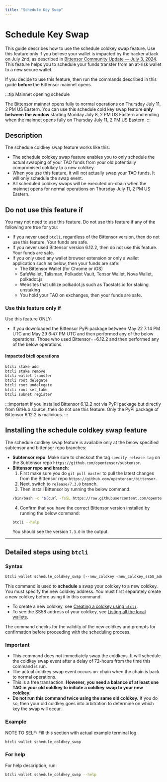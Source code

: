 ```yaml
---
title: "Schedule Key Swap"
---
```


# Schedule Key Swap

This guide describes how to use the schedule coldkey swap feature. Use this feature only if you believe your wallet is impacted by the hacker attack on July 2nd, as described in [Bittensor Community Update — July 3, 2024](https://blog.bittensor.com/bittnesor-community-update-july-3-2024-45661b1d542d). This feature helps you to schedule your funds transfer from an at-risk wallet to a new secure wallet. 

If you decide to use this feature, then run the commands described in this guide **before** the Bittensor mainnet opens.

:::tip Mainnet opening schedule

The Bittensor mainnet opens fully to normal operations on Thursday July 11, 2 PM US Eastern. You can use this schedule cold key swap feature **only between the window** starting Monday July 8, 2 PM US Eastern and ending when the mainnet opens fully on Thursday July 11, 2 PM US Eastern.
:::

## Description

The schedule coldkey swap feature works like this:

- The schedule coldkey swap feature enables you to only schedule the actual swapping of your TAO funds from your old potentially compromised coldkey to a new coldkey. 
- When you use this feature, it will not actually swap your TAO funds. It will only schedule the swap event. 
- All scheduled coldkey swaps will be executed on-chain when the mainnet opens for normal operations on Thursday July 11, 2 PM US Eastern.

## Do not use this feature if

You may not need to use this feature. Do not use this feature if any of the following are true for you:

- If you never used `btcli`, regardless of the Bittensor version, then do not use this feature. Your funds are safe. 
- If you never used Bittensor version 6.12.2, then do not use this feature. Your funds are safe. 
- If you only used any wallet browser extension or only a wallet application such as below, then your funds are safe:
  - The Bittensor Wallet (for Chrome or iOS)
  - SafeWallet, Talisman, Polkadot Vault, Tensor Wallet, Nova Wallet, polkadot.js
  - Websites that utilize polkadot.js such as Taostats.io for staking unstaking
  - You hold your TAO on exchanges, then your funds are safe. 

### Use this feature only if 

Use this feature ONLY: 

- If you downloaded the Bittensor PyPi package between May 22 7:14 PM UTC and May 29 6:47 PM UTC and then performed any of the below operations.
Those who used Bittensor==6.12.2 and then performed any of the below operations.

#### Impacted btcli operations 

```bash
btcli stake add
btcli stake remove
btcli wallet transfer
btcli root delegate
btcli root undelegate
btcli root set_take
btcli subnet register
```

:::important
If you installed Bittensor 6.12.2 not via PyPi package but directly from GitHub source, then do not use this feature. Only the PyPi package of Bittensor 6.12.2 is malicious.
:::

## Installing the schedule coldkey swap feature

The schedule coldkey swap feature is available only at the below specified subtensor and bittensor repo branches:

- **Subtensor repo**: Make sure to checkout the tag `specify release tag` on the Subtensor repo `https://github.com/opentensor/subtensor`.
- **Bittensor repo and branch**: 
    1. First make sure you do `git pull master` to pull the latest changes from the Bittensor repo `https://github.com/opentensor/bittensor`. 
    2. Next, switch to `release/7.3.0` branch. 
    3. Then install Bittensor by running the below command:
    ```bash
    /bin/bash -c "$(curl -fsSL https://raw.githubusercontent.com/opentensor/bittensor/release/7.3.0/scripts/install.sh)"
    ```
    4. Confirm that you have the correct Bittensor version installed by running the below command: 
    ```bash
    btcli --help
    ```
    You should see the version `7.3.0` in the output.
---

## Detailed steps using `btcli`

### Syntax

```bash
btcli wallet schedule_coldkey_swap [--new_coldkey <new_coldkey_ss58_address>]
```
This command is used to **schedule** a swap your coldkey to a new coldkey. You must specify the new coldkey address. You must first separately create a new coldkey before using it in this command. 

- To create a new coldkey, see [Creating a coldkey using `btcli`](./getting-started/wallets.md#creating-a-coldkey-using-btcli).
- To see the SS58 address of your coldkey, see [Listing all the local wallets](https://docs.bittensor.com/getting-started/wallets#listing-all-the-local-wallets).

The command checks for the validity of the new coldkey and prompts for confirmation before proceeding with the scheduling process.

### Important 

- This command does not immediately swap the coldkeys. It will schedule the coldkey swap event after a delay of 72-hours from the time this command is run. 
- The actual coldkey swap event occurs on-chain when the chain is back to normal operations.
- This is a free transaction. **However, you need a balance of at least one TAO in your old coldkey to initiate a coldkey swap to your new coldkey.**
- **Do not run this command twice using the same old coldkey.** If you do so, then your old coldkey goes into arbitration to determine on which key the swap will occur. 

### Example

NOTE TO SELF: Fill this section with actual example terminal log.

```bash
btcli wallet schedule_coldkey_swap 
```

### For help

For help description, run:
```bash
btcli wallet schedule_coldkey_swap --help
```
